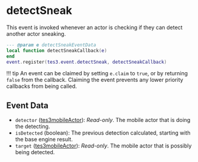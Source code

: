 # detectSneak
<div class="search_terms" style="display: none">detectsneak</div>

<!---
	This file is autogenerated. Do not edit this file manually. Your changes will be ignored.
	More information: https://github.com/MWSE/MWSE/tree/master/docs
-->

This event is invoked whenever an actor is checking if they can detect another actor sneaking.

```lua
--- @param e detectSneakEventData
local function detectSneakCallback(e)
end
event.register(tes3.event.detectSneak, detectSneakCallback)
```

!!! tip
	An event can be claimed by setting `e.claim` to `true`, or by returning `false` from the callback. Claiming the event prevents any lower priority callbacks from being called.

## Event Data

* `detector` ([tes3mobileActor](../types/tes3mobileActor.md)): *Read-only*. The mobile actor that is doing the detecting.
* `isDetected` (boolean): The previous detection calculated, starting with the base engine result.
* `target` ([tes3mobileActor](../types/tes3mobileActor.md)): *Read-only*. The mobile actor that is possibly being detected.

